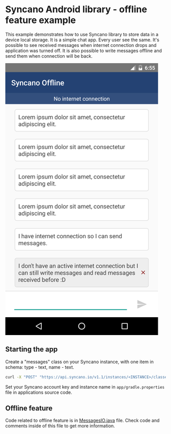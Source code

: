 Syncano Android library - offline feature example
=================================================

This example demonstrates how to use Syncano library to store data in a device local storage.
It is a simple chat app. Every user see the same. It's possible to see received messages when internet connection drops and application was turned off. It is also possible to write messages offline and send them when connection will be back.

![screenshot](https://raw.githubusercontent.com/stasheq/syncano-offline-example/master/readme/screenshot.png)

Starting the app
----------------
Create a "messages" class on your Syncano instance, with one item in schema: type - text, name - text.
```bash
curl -X "POST" "https://api.syncano.io/v1.1/instances/<INSTANCE>/classes/" -H "X-API-KEY: <ACCOUNT_KEY>" -H "Content-Type: application/json" -d '{"name":"messages","schema":[{"type":"text","name":"text"}]}'
```

Set your Syncano account key and instance name in `app/gradle.properties` file in applications source code.

Offline feature
---------------
Code related to offline feature is in [MessagesIO.java](https://github.com/stasheq/syncano-offline-example/blob/master/app/src/main/java/com/syncano/offlinesample/MessagesIO.java) file.
Check code and comments inside of this file to get more information.
